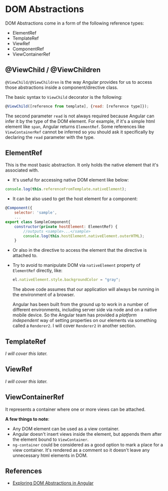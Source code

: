 # DOM Abstractions

DOM Abstractions come in a form of the following reference types:

- ElementRef
- TemplateRef
- ViewRef
- ComponentRef
- ViewContainerRef



## @ViewChild / @ViewChildren

`@ViewChild/@ViewChildren` is the way Angular provides for us to access those abstractions inside a component/directive class.

The basic syntax to `ViewChild` decorator is the following:

```javascript
@ViewChild([reference from template], {read: [reference type]});
```

The second parameter `read` is not always required because Angular can infer it by the type of the DOM element. For example, if it's a simple html element like `span`, Angular returns `ElementRef`. Some references like `ViewContainerRef` cannot be inferred so you should ask it specifically by declaring the `read` parameter with the type.



## ElementRef

This is the most basic abstraction. It only holds the native element that it's associated with.

- It's useful for accessing native DOM element like below:

```javascript
console.log(this.referenceFromTemplate.nativeElement);
```

- It can be also used to get the host element for a component:

```javascript
@Component({
    selector: 'sample',
    ...
export class SampleComponent{
    constructor(private hostElement: ElementRef) {
        //outputs <sample>...</sample>
        console.log(this.hostElement.nativeElement.outerHTML);
    }
```

- Or also in the directive to access the element that the directive is attached to.

- Try to avoid to manipulate DOM via `nativeElement` property of `ElementRef` directly, like:

  ```javascript
  el.nativeElement.style.backgroundColor = "gray";
  ```

  The above code assumes that our application will always be running in the environment of a browser.

  Angular has been built from the ground up to work in a number of different environments, including server side via node and on a native mobile device. So the Angular team has provided a *platform independent* way of setting properties on our elements via something called a `Renderer2`. I will cover `Renderer2` in another section.



## TemplateRef

*I will cover this later.*



## ViewRef

*I will cover this later.*



## ViewContainerRef

It represents a container where one or more views can be attached.

**A few things to note**:

- Any DOM element can be used as a view container.
- Angular doesn't insert views inside the element, but appends them after the element bound to `ViewContainer`.
- `ng-container` could be considered as a good option to mark a place for a view container. It's rendered as a comment so it doesn't leave any unnecessary html elements in DOM.



## References

- [Exploring DOM Abstractions in Angular](https://blog.angularindepth.com/exploring-angular-dom-abstractions-80b3ebcfc02)

